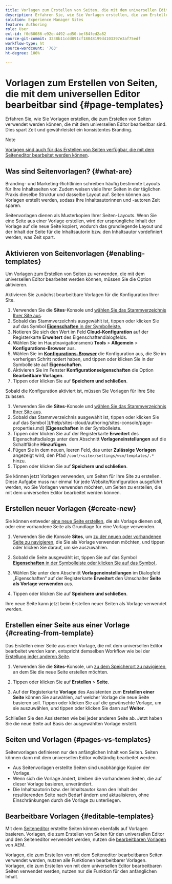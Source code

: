 ```yaml
---
title: Vorlagen zum Erstellen von Seiten, die mit dem universellen Editor bearbeitbar sind
description: Erfahren Sie, wie Sie Vorlagen erstellen, die zum Erstellen von Seiten verwendet werden können, die mit dem universellen Editor bearbeitbar sind. Dies spart Zeit und gewährleistet ein konsistentes Branding.
solution: Experience Manager Sites
feature: Authoring
role: User
exl-id: f0d60086-e92e-4492-ad50-bef84fed2a82
source-git-commit: 3238b11cdd891cf18048199d4103397e3af75edf
workflow-type: ht
source-wordcount: '763'
ht-degree: 100%

---
```



# Vorlagen zum Erstellen von Seiten, die mit dem universellen Editor bearbeitbar sind {#page-templates}

Erfahren Sie, wie Sie Vorlagen erstellen, die zum Erstellen von Seiten verwendet werden können, die mit dem universellen Editor bearbeitbar sind. Dies spart Zeit und gewährleistet ein konsistentes Branding.

>[!NOTE]
>
>[Vorlagen sind auch für das Erstellen von Seiten verfügbar, die mit dem Seiteneditor bearbeitet werden können](/help/sites-cloud/authoring/page-editor/templates.md).

## Was sind Seitenvorlagen? {#what-are}

Branding- und Marketing-Richtlinien schreiben häufig bestimmte Layouts für Ihre Inhaltsseiten vor. Zudem weisen viele Ihrer Seiten in der täglichen Praxis dieselbe Struktur und dasselbe Layout auf. Seiten können aus Vorlagen erstellt werden, sodass Ihre Inhaltsautorinnen und -autoren Zeit sparen.

Seitenvorlagen dienen als Musterkopien Ihrer Seiten-Layouts. Wenn Sie eine Seite aus einer Vorlage erstellen, wird der ursprüngliche Inhalt der Vorlage auf die neue Seite kopiert, wodurch das grundlegende Layout und der Inhalt der Seite für die Inhaltsautorin bzw. den Inhaltsautor vordefiniert werden, was Zeit spart.

## Aktivieren von Seitenvorlagen {#enabling-templates}

Um Vorlagen zum Erstellen von Seiten zu verwenden, die mit dem universellen Editor bearbeitet werden können, müssen Sie die Option aktivieren.

Aktivieren Sie zunächst bearbeitbare Vorlagen für die Konfiguration Ihrer Site.

1. Verwenden Sie die **Sites**-Konsole und [wählen Sie das Stammverzeichnis Ihrer Site aus](/help/sites-cloud/authoring/sites-console/introduction.md#selecting-resources).
1. Sobald das Stammverzeichnis ausgewählt ist, tippen oder klicken Sie auf das Symbol [**Eigenschaften** in der Symbolleiste.](/help/sites-cloud/authoring/sites-console/page-properties.md)
1. Notieren Sie sich den Wert im Feld **Cloud-Konfiguration** auf der Registerkarte **Erweitert** des Eigenschaftendialogfelds.
1. Wählen Sie im Hauptnavigationsmenü **Tools** > **Allgemein** > **Konfigurations-Browser** aus.
1. Wählen Sie im **[Konfigurations-Browser](/help/implementing/developing/introduction/configurations.md)** die Konfiguration aus, die Sie im vorherigen Schritt notiert haben, und tippen oder klicken Sie in der Symbolleiste auf **Eigenschaften**.
1. Aktivieren Sie im Fenster **Konfigurationseigenschaften** die Option **Bearbeitbare Vorlagen**.
1. Tippen oder klicken Sie auf **Speichern und schließen**.

Sobald die Konfiguration aktiviert ist, müssen Sie Vorlagen für Ihre Site zulassen.

1. Verwenden Sie die **Sites**-Konsole und [wählen Sie das Stammverzeichnis Ihrer Site aus](/help/sites-cloud/authoring/sites-console/introduction.md#selecting-resources).
1. Sobald das Stammverzeichnis ausgewählt ist, tippen oder klicken Sie auf das Symbol ](/help/sites-cloud/authoring/sites-console/page-properties.md) [**Eigenschaften** in der Symbolleiste.
1. Tippen oder klicken Sie auf der Registerkarte **Erweitert** des Eigenschaftsdialogs unter dem Abschnitt **Vorlageneinstellungen** auf die Schaltfläche **Hinzufügen**.
1. Fügen Sie in dem neuen, leeren Feld, das unter **Zulässige Vorlagen** angezeigt wird, den Pfad `/conf/<site>/settings/wcm/templates/.*` hinzu.
1. Tippen oder klicken Sie auf **Speichern und schließen**.

Sie können jetzt Vorlagen verwenden, um Seiten für Ihre Site zu erstellen. Diese Aufgabe muss nur einmal für jede Website/Konfiguration ausgeführt werden, wo Sie Vorlagen verwenden möchten, um Seiten zu erstellen, die mit dem universellen Editor bearbeitet werden können.

## Erstellen neuer Vorlagen {#create-new}

Sie können entweder [eine neue Seite erstellen](/help/sites-cloud/authoring/sites-console/creating-pages.md), die als Vorlage dienen soll, oder eine vorhandene Seite als Grundlage für eine Vorlage verwenden.

1. Verwenden Sie die Konsole **Sites**, um [zu der neuen oder vorhandenen Seite zu navigieren](/help/sites-cloud/authoring/sites-console/introduction.md#selecting-resources), die Sie als Vorlage verwenden möchten, und tippen oder klicken Sie darauf, um sie auszuwählen.

1. Sobald die Seite ausgewählt ist, tippen Sie auf das Symbol [**Eigenschaften** in der Symbolleiste oder klicken Sie auf das Symbol ](/help/sites-cloud/authoring/sites-console/edit-page-properties.md).

1. Wählen Sie unter dem Abschnitt **Vorlageneinstellungen** im Dialogfeld „Eigenschaften“ auf der Registerkarte **Erweitert** den Umschalter **Seite als Vorlage verwenden** aus.

1. Tippen oder klicken Sie auf **Speichern und schließen**.

Ihre neue Seite kann jetzt beim Erstellen neuer Seiten als Vorlage verwendet werden.

## Erstellen einer Seite aus einer Vorlage {#creating-from-template}

Das Erstellen einer Seite aus einer Vorlage, die mit dem universellen Editor bearbeitet werden kann, entspricht demselben Workflow wie bei der [Erstellung jeder anderen Seite](/help/sites-cloud/authoring/sites-console/creating-pages.md).

1. Verwenden Sie die **Sites**-Konsole, um [zu dem Speicherort zu navigieren](/help/sites-cloud/authoring/sites-console/introduction.md#selecting-resources), an dem Sie die neue Seite erstellen möchten.

1. Tippen oder klicken Sie auf **Erstellen** > **Seite**.

1. Auf der Registerkarte **Vorlage** des Assistenten zum **Erstellen einer Seite** können Sie auswählen, auf welcher Vorlage die neue Seite basieren soll. Tippen oder klicken Sie auf die gewünschte Vorlage, um sie auszuwählen, und tippen oder klicken Sie dann auf **Weiter**.

Schließen Sie den Assistenten wie bei jeder anderen Seite ab. Jetzt haben Sie die neue Seite auf Basis der ausgewählten Vorlage erstellt.

## Seiten und Vorlagen {#pages-vs-templates}

Seitenvorlagen definieren nur den anfänglichen Inhalt von Seiten. Seiten können dann mit dem universellen Editor vollständig bearbeitet werden.

* Aus Seitenvorlagen erstellte Seiten sind unabhängige Kopien der Vorlage.
* Wenn sich die Vorlage ändert, bleiben die vorhandenen Seiten, die auf dieser Vorlage basieren, unverändert.
* Die Inhaltsautorin bzw. der Inhaltsautor kann den Inhalt der resultierenden Seite nach Bedarf ändern und aktualisieren, ohne Einschränkungen durch die Vorlage zu unterliegen.

## Bearbeitbare Vorlagen {#editable-templates}

Mit dem [Seiteneditor](/help/sites-cloud/authoring/page-editor/introduction.md) erstellte Seiten können ebenfalls auf Vorlagen basieren. Vorlagen, die zum Erstellen von Seiten für den universellen Editor und den Seiteneditor verwendet werden, nutzen die [bearbeitbaren Vorlagen](/help/implementing/developing/components/templates.md) von AEM.

Vorlagen, die zum Erstellen von mit dem Seiteneditor bearbeitbaren Seiten verwendet werden, nutzen alle Funktionen bearbeitbarer Vorlagen. Vorlagen, die zum Erstellen von mit dem universellen Editor bearbeitbaren Seiten verwendet werden, nutzen nur die Funktion für den anfänglichen Inhalt.
